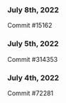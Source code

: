 ### July 8th, 2022

Commit #15162

### July 5th, 2022

Commit #314353


### July 4th, 2022

Commit #72281
